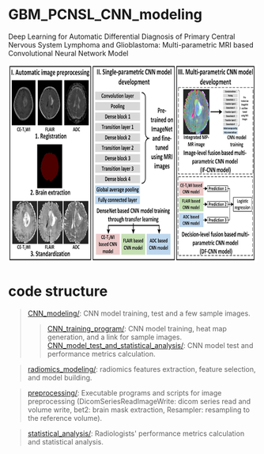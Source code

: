 # GBM_PCNSL_CNN_modeling
Deep Learning for Automatic Differential Diagnosis of Primary Central Nervous System Lymphoma and Glioblastoma: Multi-parametric MRI based Convolutional Neural Network Model

<img src="https://github.com/xiawei999000/GBM_PCNSL_CNN_modeling/blob/main/work_flow.jpg" alt="work_flow" title="work_flow" width="800" height="400" />

# code structure
> [CNN_modeling/](https://github.com/xiawei999000/GBM_PCNSL_CNN_modeling/tree/main/CNN_modeling): CNN model training, test and a few sample images.
> >[CNN_training_program/](https://github.com/xiawei999000/GBM_PCNSL_CNN_modeling/tree/main/CNN_modeling/CNN_training_program): CNN model training, heat map generation, and a link for sample images.
> >[CNN_model_test_and_statistical_analysis/](https://github.com/xiawei999000/GBM_PCNSL_CNN_modeling/tree/main/CNN_modeling/CNN_model_test_and_statistical_analysis): CNN model test and performance metrics calculation.  

> [radiomics_modeling/](https://github.com/xiawei999000/GBM_PCNSL_CNN_modeling/tree/main/radiomics_modeling): radiomics features extraction, feature selection, and model building.

> [preprocessing/](https://github.com/xiawei999000/GBM_PCNSL_CNN_modeling/tree/main/preprocessing): Executable programs and scripts for image preprocessing (DicomSeriesReadImageWrite: dicom series read and volume write, bet2: brain mask extraction, Resampler: resampling to the reference volume).  

> [statistical_analysis/](https://github.com/xiawei999000/GBM_PCNSL_CNN_modeling/tree/main/statistical_analysis): Radiologists' performance metrics calculation and statistical analysis.
